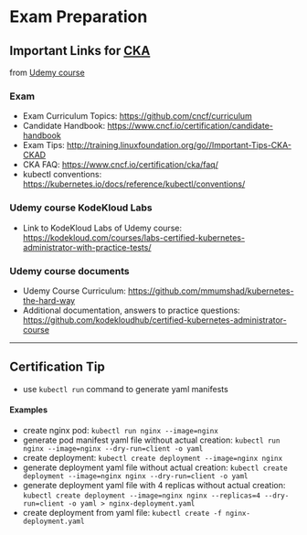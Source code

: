 # Exam Preparation

## Important Links for [CKA](https://www.cncf.io/certification/cka/)

from [Udemy course](https://www.udemy.com/course/certified-kubernetes-administrator-with-practice-tests/)

### Exam
- Exam Curriculum Topics: https://github.com/cncf/curriculum
- Candidate Handbook: https://www.cncf.io/certification/candidate-handbook
- Exam Tips: http://training.linuxfoundation.org/go//Important-Tips-CKA-CKAD
- CKA FAQ: https://www.cncf.io/certification/cka/faq/
- kubectl conventions: https://kubernetes.io/docs/reference/kubectl/conventions/

### Udemy course KodeKloud Labs
- Link to KodeKloud Labs of Udemy course: https://kodekloud.com/courses/labs-certified-kubernetes-administrator-with-practice-tests/

### Udemy course documents
- Udemy Course Curriculum: https://github.com/mmumshad/kubernetes-the-hard-way
- Additional documentation, answers to practice questions: https://github.com/kodekloudhub/certified-kubernetes-administrator-course

---
## Certification Tip
- use `kubectl run` command to generate yaml manifests

#### Examples
- create nginx pod: `kubectl run nginx --image=nginx`
- generate pod manifest yaml file without actual creation: `kubectl run nginx --image=nginx --dry-run=client -o yaml`
- create deployment: `kubectl create deployment --image=nginx nginx`
- generate deployment yaml file without actual creation: `kubectl create deployment --image=nginx nginx --dry-run=client -o yaml`
- generate deployment yaml file with 4 replicas without actual creation: `kubectl create deployment --image=nginx nginx --replicas=4 --dry-run=client -o yaml > nginx-deployment.yaml`
- create deployment from yaml file: `kubectl create -f nginx-deployment.yaml`

